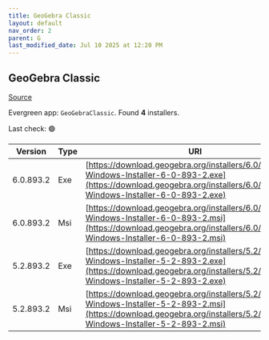 ```yaml
---
title: GeoGebra Classic
layout: default
nav_order: 2
parent: G
last_modified_date: Jul 10 2025 at 12:20 PM
---
```


## GeoGebra Classic

[Source](https://www.geogebra.org)

Evergreen app: `GeoGebraClassic`. Found **4** installers.

Last check: 🟢

| Version   | Type | URI                                                                                                                                                                            |
| --------- | ---- | ------------------------------------------------------------------------------------------------------------------------------------------------------------------------------ |
| 6.0.893.2 | Exe  | [https://download.geogebra.org/installers/6.0/GeoGebra-Windows-Installer-6-0-893-2.exe](https://download.geogebra.org/installers/6.0/GeoGebra-Windows-Installer-6-0-893-2.exe) |
| 6.0.893.2 | Msi  | [https://download.geogebra.org/installers/6.0/GeoGebra-Windows-Installer-6-0-893-2.msi](https://download.geogebra.org/installers/6.0/GeoGebra-Windows-Installer-6-0-893-2.msi) |
| 5.2.893.2 | Exe  | [https://download.geogebra.org/installers/5.2/GeoGebra-Windows-Installer-5-2-893-2.exe](https://download.geogebra.org/installers/5.2/GeoGebra-Windows-Installer-5-2-893-2.exe) |
| 5.2.893.2 | Msi  | [https://download.geogebra.org/installers/5.2/GeoGebra-Windows-Installer-5-2-893-2.msi](https://download.geogebra.org/installers/5.2/GeoGebra-Windows-Installer-5-2-893-2.msi) |
